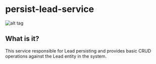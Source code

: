 # persist-lead-service 
![alt tag](https://travis-ci.org/MinimalNoise/persist-lead-service.svg?branch=master)

## What is it?

This service responsible for Lead persisting and provides basic CRUD operations against the Lead entity in the system.
